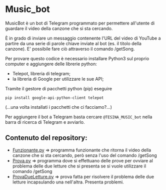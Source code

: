 # Music_bot

MusicBot è un bot di Telegram programmato per permettere all'utente di guardare il video della canzone che si sta cercando.

È in grado di inviare un messaggio contenente l'URL del video di YouTube a partire da una serie di parole chiave inviate al bot
(es. il titolo della canzone). E' possibile fare ciò attraverso il comando /getSong.

Per provare questo codice è necessario installare Python3 sul proprio computer e aggiungere delle librerie python:

* Telepot, libreria di telegram;
* la libreria di Google per utilizzare le sue API;

Tramite il gestore di pacchetti python (pip) eseguire

```
pip install google-api-python-client telepot
```

(...una volta installati i pacchetti che ci facciamo?...)

Per aggiungere il bot a Telegram basta cercare `@TESINA_MUSIC_bot` nella barra di ricerca di Telegram e avviarlo.

## Contenuto del repository:

* [Funzionante.py](./Funzionante.py) => programma funzionante che ritorna il video della canzone che si sta cercando, però senza l'uso del comando /getSong
* [Prova.py](./Prova.py) => programma dove si effettuano delle prove per ovviare al problema delle due letture che si presenta se si vuole utilizzare il comando /getSong
* [ProvaDueLetture.py](./ProvaDueLetture.py) => prova fatta per risolvere il problema delle due letture incapsulando una nell'altra. Presenta problemi.
